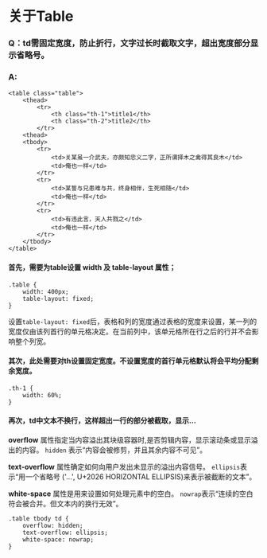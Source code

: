# 关于Table
### Q：td需固定宽度，防止折行，文字过长时截取文字，超出宽度部分显示省略号。
### A:

    <table class="table">
        <thead>
            <tr>
                <th class="th-1">title1</th>
                <th class="th-2">title2</th>
            </tr>
        <thead>
        <tbody>
            <tr>
                <td>关某虽一介武夫，亦颇知忠义二字，正所谓择木之禽得其良木</td>
                <td>俺也一样</td>
            </tr>
            <tr>
                <td>某誓与兄患难与共，终身相伴，生死相随</td>
                <td>俺也一样</td>
            </tr>
            <tr>
                <td>有违此言，天人共戮之</td>
                <td>俺也一样</td>
            </tr>
        </tbody>
    </table>


#### 首先，需要为table设置 **width** 及 **table-layout** 属性；

    .table {
        width: 400px;
        table-layout: fixed;
    }

设置`table-layout: fixed`后，表格和列的宽度通过表格的宽度来设置，某一列的宽度仅由该列首行的单元格决定。在当前列中，该单元格所在行之后的行并不会影响整个列宽。

#### 其次，此处需要对th设置固定宽度。不设置宽度的首行单元格默认将会平均分配剩余宽度。

    .th-1 {
        width: 60%;
    }

#### 再次，td中文本不换行，这样超出一行的部分被截取，显示...

**overflow** 属性指定当内容溢出其块级容器时,是否剪辑内容，显示滚动条或显示溢出的内容。
`hidden` 表示“内容会被修剪，并且其余内容不可见”。

**text-overflow** 属性确定如何向用户发出未显示的溢出内容信号。
`ellipsis`表示“用一个省略号 ('…', U+2026 HORIZONTAL ELLIPSIS)来表示被截断的文本”。

**white-space** 属性是用来设置如何处理元素中的空白。
`nowrap`表示“连续的空白符会被合并。但文本内的换行无效”。

    .table tbody td {
        overflow: hidden;
        text-overflow: ellipsis;
        white-space: nowrap;
    }

